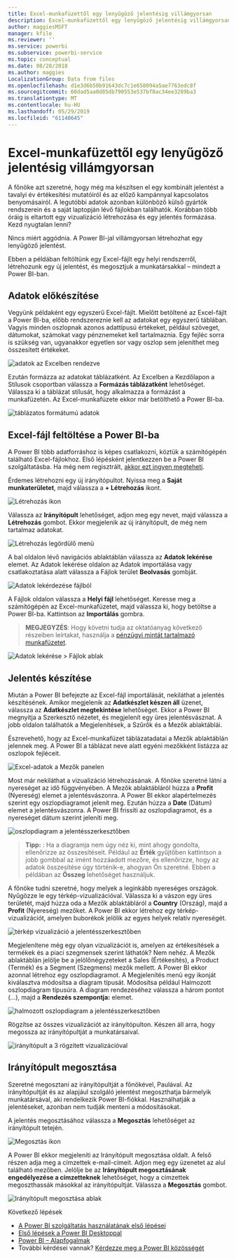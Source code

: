 ```yaml
---
title: Excel-munkafüzettől egy lenyűgöző jelentésig villámgyorsan
description: Excel-munkafüzettől egy lenyűgöző jelentésig villámgyorsan
author: maggiesMSFT
manager: kfile
ms.reviewer: ''
ms.service: powerbi
ms.subservice: powerbi-service
ms.topic: conceptual
ms.date: 08/28/2018
ms.author: maggies
LocalizationGroup: Data from files
ms.openlocfilehash: d1e3d6b50b91643dc7c1e658094a5ae7763edc8f
ms.sourcegitcommit: 60dad5aa0d85db790553e537bf8ac34ee3289ba3
ms.translationtype: MT
ms.contentlocale: hu-HU
ms.lasthandoff: 05/29/2019
ms.locfileid: "61140645"
---
```

# <a name="from-excel-workbook-to-stunning-report-in-no-time"></a>Excel-munkafüzettől egy lenyűgöző jelentésig villámgyorsan
A főnöke azt szeretné, hogy még ma készítsen el egy kombinált jelentést a tavalyi év értékesítési mutatóiról és az előző kampánnyal kapcsolatos benyomásairól. A legutóbbi adatok azonban különböző külső gyártók rendszerein és a saját laptopján lévő fájlokban találhatók. Korábban több óráig is eltartott egy vizualizáció létrehozása és egy jelentés formázása. Kezd nyugtalan lenni?

Nincs miért aggódnia. A Power BI-jal villámgyorsan létrehozhat egy lenyűgöző jelentést.

Ebben a példában feltöltünk egy Excel-fájlt egy helyi rendszerről, létrehozunk egy új jelentést, és megosztjuk a munkatársakkal – mindezt a Power BI-ban.

## <a name="prepare-your-data"></a>Adatok előkészítése
Vegyünk példaként egy egyszerű Excel-fájlt. Mielőtt betöltené az Excel-fájlt a Power BI-ba, előbb rendszereznie kell az adatokat egy egyszerű táblában. Vagyis minden oszlopnak azonos adattípusú értékeket, például szöveget, dátumokat, számokat vagy pénznemeket kell tartalmaznia. Egy fejléc sorra is szükség van, ugyanakkor egyetlen sor vagy oszlop sem jeleníthet meg összesített értékeket.

![adatok az Excelben rendezve](media/service-from-excel-to-stunning-report/pbi_excel_file.png)

Ezután formázza az adatokat táblázatként. Az Excelben a Kezdőlapon a Stílusok csoportban válassza a **Formázás táblázatként** lehetőséget. Válassza ki a táblázat stílusát, hogy alkalmazza a formázást a munkafüzetén. Az Excel-munkafüzete ekkor már betölthető a Power BI-ba.

![táblázatos formátumú adatok](media/service-from-excel-to-stunning-report/pbi_excel_table.png)

## <a name="upload-your-excel-file-into-power-bi"></a>Excel-fájl feltöltése a Power BI-ba
A Power BI több adatforráshoz is képes csatlakozni, köztük a számítógépén található Excel-fájlokhoz. Első lépésként jelentkezzen be a Power BI szolgáltatásba. Ha még nem regisztrált, [akkor ezt ingyen megteheti](https://powerbi.com).

Érdemes létrehozni egy új irányítópultot. Nyissa meg a **Saját munkaterületet**, majd válassza a **+ Létrehozás** ikont.

![Létrehozás ikon](media/service-from-excel-to-stunning-report/power-bi-new-dash.png)

Válassza az **Irányítópult** lehetőséget, adjon meg egy nevet, majd válassza a **Létrehozás** gombot. Ekkor megjelenik az új irányítópult, de még nem tartalmaz adatokat.

![Létrehozás legördülő menü](media/service-from-excel-to-stunning-report/power-bi-create-dash.png)

A bal oldalon lévő navigációs ablaktáblán válassza az **Adatok lekérése** elemet. Az Adatok lekérése oldalon az Adatok importálása vagy csatlakoztatása alatt válassza a Fájlok terület **Beolvasás** gombját.

![Adatok lekérdezése fájlból](media/service-from-excel-to-stunning-report/pbi_get_files.png)

A Fájlok oldalon válassza a **Helyi fájl** lehetőséget. Keresse meg a számítógépén az Excel-munkafüzetet, majd válassza ki, hogy betöltse a Power BI-ba. Kattintson az **Importálás** gombra.

> **MEGJEGYZÉS**: Hogy követni tudja az oktatóanyag következő részeiben leírtakat, használja a [pénzügyi mintát tartalmazó munkafüzetet](sample-financial-download.md).
> 
> 

![Adatok lekérése > Fájlok ablak](media/service-from-excel-to-stunning-report/pbi_local_file.png)

## <a name="build-your-report"></a>Jelentés készítése
Miután a Power BI befejezte az Excel-fájl importálását, nekiláthat a jelentés készítésének. Amikor megjelenik az **Adatkészlet készen áll** üzenet, válassza az **Adatkészlet megtekintése** lehetőséget.  Ekkor a Power BI megnyitja a Szerkesztő nézetet, és megjelenít egy üres jelentésvásznat. A jobb oldalon találhatók a Megjelenítések, a Szűrők és a Mezők ablaktáblái.

Észrevehető, hogy az Excel-munkafüzet táblázatadatai a Mezők ablaktáblán jelennek meg. A Power BI a táblázat neve alatt egyéni mezőkként listázza az oszlopok fejléceit.

![Excel-adatok a Mezők panelen](media/service-from-excel-to-stunning-report/pbi_report_fields.png)

Most már nekiláthat a vizualizáció létrehozásának. A főnöke szeretné látni a nyereséget az idő függvényében. A Mezők ablaktábláról húzza a **Profit** (Nyereség) elemet a jelentésvászonra. A Power BI ekkor alapértelmezés szerint egy oszlopdiagramot jelenít meg. Ezután húzza a **Date** (Dátum) elemet a jelentésvászonra. A Power BI frissíti az oszlopdiagramot, és a nyereséget dátum szerint jeleníti meg.

![oszlopdiagram a jelentésszerkesztőben](media/service-from-excel-to-stunning-report/pbi_report_pin-new.png)

> **Tipp:** : Ha a diagramja nem úgy néz ki, mint ahogy gondolta, ellenőrizze az összesítéseit. Például az **Érték** gyűjtőben kattintson a jobb gombbal az imént hozzáadott mezőre, és ellenőrizze, hogy az adatok összesítése úgy történik-e, ahogyan Ön szeretné.  Ebben a példában az **Összeg** lehetőséget használjuk.
> 
> 

A főnöke tudni szeretné, hogy melyek a leginkább nyereséges országok. Nyűgözze le egy térkép-vizualizációval. Válassza ki a vászon egy üres területét, majd húzza oda a Mezők ablaktábláról a **Country** (Ország), majd a **Profit** (Nyereség) mezőket. A Power BI ekkor létrehoz egy térkép-vizualizációt, amelyen buborékok jelölik az egyes helyek relatív nyereségét.

![térkép vizualizáció a jelentésszerkesztőben](media/service-from-excel-to-stunning-report/pbi_report_map-new.png)

Megjelenítene még egy olyan vizualizációt is, amelyen az értékesítések a termékek és a piaci szegmensek szerint láthatók? Nem nehéz. A Mezők ablaktáblán jelölje be a jelölőnégyzeteket a Sales (Értékesítés), a Product (Termék) és a Segment (Szegmens) mezők mellett. A Power BI ekkor azonnal létrehoz egy oszlopdiagramot. A Megjelenítés menü egy ikonját kiválasztva módosítsa a diagram típusát. Módosítsa például Halmozott oszlopdiagram típusúra.  A diagram rendezéséhez válassza a három pontot (...), majd a **Rendezés szempontja:** elemet.

![halmozott oszlopdiagram a jelentésszerkesztőben](media/service-from-excel-to-stunning-report/pbi_barchart-new.png)

Rögzítse az összes vizualizációt az irányítópulton. Készen áll arra, hogy megossza az irányítópultját a munkatársaival.

![irányítópult a 3 rögzített vizualizációval](media/service-from-excel-to-stunning-report/pbi_report.png)

## <a name="share-your-dashboard"></a>Irányítópult megosztása
Szeretné megosztani az irányítópultját a főnökével, Paulával. Az irányítópultját és az alapjául szolgáló jelentést megoszthatja bármelyik munkatársával, aki rendelkezik Power BI-fiókkal. Használhatják a jelentéseket, azonban nem tudják menteni a módosításokat.

A jelentés megosztásához válassza a **Megosztás** lehetőséget az irányítópult tetején.

![Megosztás ikon](media/service-from-excel-to-stunning-report/power-bi-share.png)

A Power BI ekkor megjeleníti az Irányítópult megosztása oldalt. A felső részen adja meg a címzettek e-mail-címeit. Adjon meg egy üzenetet az alul található mezőben. Jelölje be az **Irányítópult megosztásának engedélyezése a címzetteknek** lehetőséget, hogy a címzettek megoszthassák másokkal az irányítópultját. Válassza a **Megosztás** gombot.

![Irányítópult megosztása ablak](media/service-from-excel-to-stunning-report/power-bi-share-dash-new.png)

Következő lépések

* [A Power BI szolgáltatás használatának első lépései](service-get-started.md)
* [Első lépések a Power BI Desktoppal](desktop-getting-started.md)
* [Power BI – Alapfogalmak](consumer/end-user-basic-concepts.md)
* További kérdései vannak? [Kérdezze meg a Power BI közösségét](http://community.powerbi.com/)

